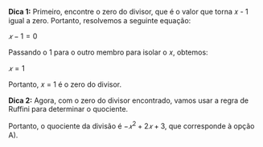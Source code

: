**Dica 1:** Primeiro, encontre o zero do divisor, que é o valor que torna 𝑥 - 1 igual a zero. Portanto, resolvemos a seguinte equação:

$𝑥 - 1 = 0$

Passando o 1 para o outro membro para isolar o 𝑥, obtemos:

$𝑥 = 1$

Portanto, 𝑥 = 1 é o zero do divisor.

**Dica 2:** Agora, com o zero do divisor encontrado, vamos usar a regra de Ruffini para determinar o quociente.


Portanto, o quociente da divisão é $-𝑥^2 + 2𝑥 + 3$, que corresponde à opção A).
